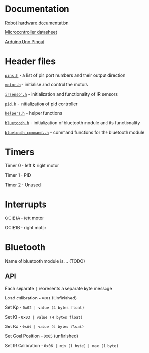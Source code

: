 # Documentation

[Robot hardware documentation](https://fs.keyestudio.com/KS0470)

[Microcontroller datasheet](https://ww1.microchip.com/downloads/en/DeviceDoc/Atmel-7810-Automotive-Microcontrollers-ATmega328P_Datasheet.pdf)

[Arduino Uno Pinout](https://images.prismic.io/circuito/8e3a980f0f964cc539b4cbbba2654bb660db6f52_arduino-uno-pinout-diagram.png)

# Header files

[`pins.h`](include/pins.h) - a list of pin port numbers and their output direction

[`motor.h`](include/motor.h) - initialise and control the motors

[`irsensor.h`](include/irsensor.h) - initialization and functionality of IR sensors

[`pid.h`](include/pid.h) - initialization of pid controller

[`helpers.h`](include/helpers.h) - helper functions

[`bluetooth.h`](include/bluetooth.h) - initialization of bluetooth module and its functionality

[`bluetooth_commands.h`](include/bluetooth_commands.h) - command functions for the bluetooth module


# Timers

Timer 0 - left & right motor

Timer 1 - PID

Timer 2 - Unused

# Interrupts

OCIE1A - left motor

OCIE1B - right motor

# Bluetooth

Name of bluetooth module is ... (TODO)

## API

Each separate `|` represents a separate byte message

Load calibration - `0x01` (Unfinished)

Set Kp - `0x02 | value (4 bytes float)`

Set Ki - `0x03 | value (4 bytes float)`

Set Kd - `0x04 | value (4 bytes float)`

Set Goal Position - `0x05` (unfinished)

Set IR Calibration - `0x06 | min (1 byte) | max (1 byte)`